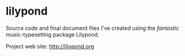 # lilypond

Source code and final document files I've created using the *fantastic* music-typesetting package Lilypond.

Project web site: http://lilypond.org
